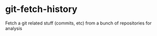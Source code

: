 # git-fetch-history
Fetch a git related stuff (commits, etc) from a bunch of repositories for analysis

